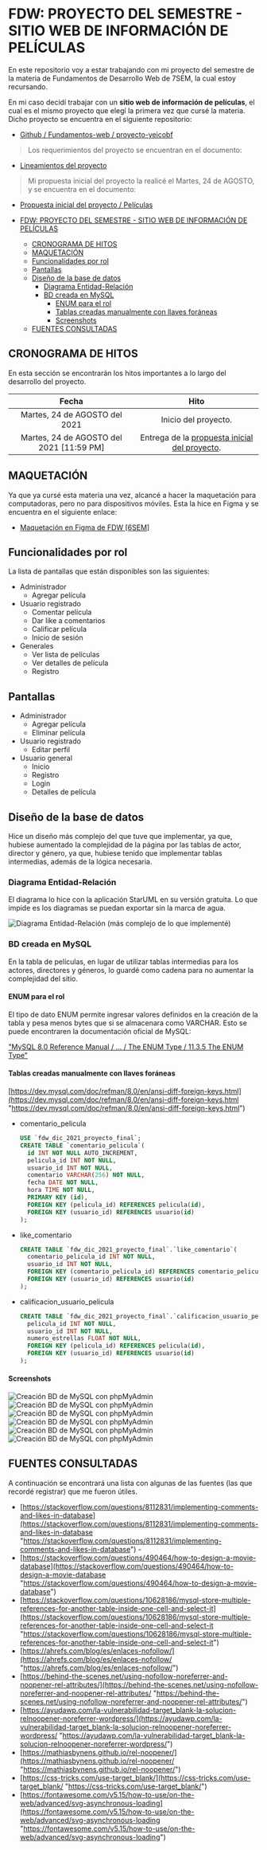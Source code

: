 # FDW: PROYECTO DEL SEMESTRE - SITIO WEB DE INFORMACIÓN DE PELÍCULAS

En este repositorio voy a estar trabajando con mi proyecto del semestre de la
materia de Fundamentos de Desarrollo Web de 7SEM, la cual estoy recursando.

En mi caso decidí trabajar con un **sitio web de información de películas**, el
cual es el mismo proyecto que elegí la primera vez que cursé la materia. Dicho
proyecto se encuentra en el siguiente repositorio:

- [Github / Fundamentos-web / proyecto-yeicobf](https://github.com/Fundamentos-Web/proyecto-yeicobF "Github / Fundamentos-web / proyecto-yeicobf")

> Los requerimientos del proyecto se encuentran en el documento:

- [Lineamientos del proyecto](DOCUMENTOS/Lineamientos%20del%20proyecto.pdf "Lineamientos del proyecto")

> Mi propuesta inicial del proyecto la realicé el Martes, 24 de AGOSTO, y se
> encuentra en el documento:

- [Propuesta inicial del proyecto / Películas](DOCUMENTOS/FDW_PropuestaInicialProyecto_Martes-24-AGOSTO-2021.pdf "Propuesta inicial del proyecto / Películas")

- [FDW: PROYECTO DEL SEMESTRE - SITIO WEB DE INFORMACIÓN DE PELÍCULAS](#fdw-proyecto-del-semestre---sitio-web-de-información-de-películas)
  - [CRONOGRAMA DE HITOS](#cronograma-de-hitos)
  - [MAQUETACIÓN](#maquetación)
  - [Funcionalidades por rol](#funcionalidades-por-rol)
  - [Pantallas](#pantallas)
  - [Diseño de la base de datos](#diseño-de-la-base-de-datos)
    - [Diagrama Entidad-Relación](#diagrama-entidad-relación)
    - [BD creada en MySQL](#bd-creada-en-mysql)
      - [ENUM para el rol](#enum-para-el-rol)
      - [Tablas creadas manualmente con llaves foráneas](#tablas-creadas-manualmente-con-llaves-foráneas)
      - [Screenshots](#screenshots)
  - [FUENTES CONSULTADAS](#fuentes-consultadas)

## CRONOGRAMA DE HITOS

En esta sección se encontrarán los hitos importantes a lo largo del desarrollo
del proyecto.

|                  Fecha                   |                                                                        Hito                                                                         |
| :--------------------------------------: | :-------------------------------------------------------------------------------------------------------------------------------------------------: |
|      Martes, 24 de AGOSTO del 2021       |                                                                Inicio del proyecto.                                                                 |
| Martes, 24 de AGOSTO del 2021 [11:59 PM] | Entrega de la [propuesta inicial del proyecto](DOCUMENTOS/FDW_PropuestaInicialProyecto_Martes-24-AGOSTO-2021.pdf "Propuesta inicial del proyecto"). |

## MAQUETACIÓN

Ya que ya cursé esta materia una vez, alcancé a hacer la maquetación para
computadoras, pero no para dispositivos móviles. Esta la hice en Figma y se
encuentra en el siguiente enlace:

- [Maquetación en Figma de FDW [6SEM]](https://www.figma.com/file/gKba72jKVkr2P3BkLNTXH9/MOVIES-WEBSITE-FDW-PROYECTO-6SEM-MAYO-2021?node-id=0%3A1 "Maquetación en Figma de FDW [6SEM]")

## Funcionalidades por rol

La lista de pantallas que están disponibles son las siguientes:

- Administrador
  - Agregar película
- Usuario registrado
  - Comentar película
  - Dar like a comentarios
  - Calificar película
  - Inicio de sesión
- Generales
  - Ver lista de películas
  - Ver detalles de película
  - Registro

## Pantallas

- Administrador
  - Agregar película
  - Eliminar película
- Usuario registrado
  - Editar perfil
- Usuario general
  - Inicio
  - Registro
  - Login
  - Detalles de película

## Diseño de la base de datos

Hice un diseño más complejo del que tuve que implementar, ya que, hubiese
aumentado la complejidad de la página por las tablas de actor, director y
género, ya que, hubiese tenido que implementar tablas intermedias, además de la
lógica necesaria.

### Diagrama Entidad-Relación

El diagrama lo hice con la aplicación StarUML en su versión gratuita. Lo que
impide es los diagramas se puedan exportar sin la marca de agua.

![Diagrama Entidad-Relación (más complejo de lo que implementé)](DOCUMENTOS/Diagrama-EntidadRelacion/FDW_EntidadRelacion_09-DIC-2021.svg "Diagrama Entidad-Relación (más complejo de lo que implementé)")

### BD creada en MySQL

En la tabla de películas, en lugar de utilizar tablas intermedias para los
actores, directores y géneros, lo guardé como cadena para no aumentar la
complejidad del sitio.

#### ENUM para el rol

El tipo de dato ENUM permite ingresar valores definidos en la creación de la
tabla y pesa menos bytes que si se almacenara como VARCHAR. Esto se puede
encontraren la documentación oficial de MySQL:

["MySQL 8.0 Reference Manual / ... / The ENUM Type / 11.3.5 The ENUM Type"](https://dev.mysql.com/doc/refman/8.0/en/enum.html "MySQL 8.0 Reference Manual  /  ...  /  The ENUM Type / 11.3.5 The ENUM Type")

#### Tablas creadas manualmente con llaves foráneas

[https://dev.mysql.com/doc/refman/8.0/en/ansi-diff-foreign-keys.html](https://dev.mysql.com/doc/refman/8.0/en/ansi-diff-foreign-keys.html "https://dev.mysql.com/doc/refman/8.0/en/ansi-diff-foreign-keys.html")

- comentario_pelicula

  ```sql
  USE `fdw_dic_2021_proyecto_final`;
  CREATE TABLE `comentario_pelicula`(
    id INT NOT NULL AUTO_INCREMENT,
    pelicula_id INT NOT NULL,
    usuario_id INT NOT NULL,
    comentario VARCHAR(256) NOT NULL,
    fecha DATE NOT NULL,
    hora TIME NOT NULL,
    PRIMARY KEY (id),
    FOREIGN KEY (pelicula_id) REFERENCES pelicula(id),
    FOREIGN KEY (usuario_id) REFERENCES usuario(id)
  );
  ```

- like_comentario

  ```sql
  CREATE TABLE `fdw_dic_2021_proyecto_final`.`like_comentario`(
    comentario_pelicula_id INT NOT NULL,
    usuario_id INT NOT NULL,
    FOREIGN KEY (comentario_pelicula_id) REFERENCES comentario_pelicula(id),
    FOREIGN KEY (usuario_id) REFERENCES usuario(id)
  );
  ```

- calificacion_usuario_pelicula

  ```sql
  CREATE TABLE `fdw_dic_2021_proyecto_final`.`calificacion_usuario_pelicula`(
    pelicula_id INT NOT NULL,
    usuario_id INT NOT NULL,
    numero_estrellas FLOAT NOT NULL,
    FOREIGN KEY (pelicula_id) REFERENCES pelicula(id),
    FOREIGN KEY (usuario_id) REFERENCES usuario(id)
  );
  ```

#### Screenshots

![Creación BD de MySQL con phpMyAdmin](SCREENSHOTS/Creacion-BD-phpMyAdmin/1.png "Creación BD de MySQL con phpMyAdmin")
![Creación BD de MySQL con phpMyAdmin](SCREENSHOTS/Creacion-BD-phpMyAdmin/2.png "Creación BD de MySQL con phpMyAdmin")
![Creación BD de MySQL con phpMyAdmin](SCREENSHOTS/Creacion-BD-phpMyAdmin/3.png "Creación BD de MySQL con phpMyAdmin")
![Creación BD de MySQL con phpMyAdmin](SCREENSHOTS/Creacion-BD-phpMyAdmin/4.png "Creación BD de MySQL con phpMyAdmin")
![Creación BD de MySQL con phpMyAdmin](SCREENSHOTS/Creacion-BD-phpMyAdmin/5.png "Creación BD de MySQL con phpMyAdmin")
![Creación BD de MySQL con phpMyAdmin](SCREENSHOTS/Creacion-BD-phpMyAdmin/6.png "Creación BD de MySQL con phpMyAdmin")

## FUENTES CONSULTADAS

A continuación se encontrará una lista con algunas de las fuentes (las que
recordé registrar) que me fueron útiles.

- [https://stackoverflow.com/questions/8112831/implementing-comments-and-likes-in-database](https://stackoverflow.com/questions/8112831/implementing-comments-and-likes-in-database "https://stackoverflow.com/questions/8112831/implementing-comments-and-likes-in-database") -[]("")
- [https://stackoverflow.com/questions/490464/how-to-design-a-movie-database](https://stackoverflow.com/questions/490464/how-to-design-a-movie-database "https://stackoverflow.com/questions/490464/how-to-design-a-movie-database")
- [https://stackoverflow.com/questions/10628186/mysql-store-multiple-references-for-another-table-inside-one-cell-and-select-it](https://stackoverflow.com/questions/10628186/mysql-store-multiple-references-for-another-table-inside-one-cell-and-select-it "https://stackoverflow.com/questions/10628186/mysql-store-multiple-references-for-another-table-inside-one-cell-and-select-it")
- [https://ahrefs.com/blog/es/enlaces-nofollow/](https://ahrefs.com/blog/es/enlaces-nofollow/ "https://ahrefs.com/blog/es/enlaces-nofollow/")
- [https://behind-the-scenes.net/using-nofollow-noreferrer-and-noopener-rel-attributes/](https://behind-the-scenes.net/using-nofollow-noreferrer-and-noopener-rel-attributes/ "https://behind-the-scenes.net/using-nofollow-noreferrer-and-noopener-rel-attributes/")
- [https://ayudawp.com/la-vulnerabilidad-target_blank-la-solucion-relnoopener-noreferrer-wordpress/](https://ayudawp.com/la-vulnerabilidad-target_blank-la-solucion-relnoopener-noreferrer-wordpress/ "https://ayudawp.com/la-vulnerabilidad-target_blank-la-solucion-relnoopener-noreferrer-wordpress/")
- [https://mathiasbynens.github.io/rel-noopener/](https://mathiasbynens.github.io/rel-noopener/ "https://mathiasbynens.github.io/rel-noopener/")
- [https://css-tricks.com/use-target_blank/](https://css-tricks.com/use-target_blank/ "https://css-tricks.com/use-target_blank/")
- [https://fontawesome.com/v5.15/how-to-use/on-the-web/advanced/svg-asynchronous-loading](https://fontawesome.com/v5.15/how-to-use/on-the-web/advanced/svg-asynchronous-loading "https://fontawesome.com/v5.15/how-to-use/on-the-web/advanced/svg-asynchronous-loading")
